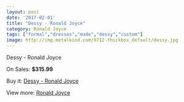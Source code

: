 ```yaml
---
layout: post
date: '2017-02-01'
title: "Dessy - Ronald Joyce"
category: Ronald Joyce
tags: ["formal","dresses","made","dessy","custom"]
image: http://img.metalkind.com/9712-thickbox_default/dessy.jpg
---
```

Dessy - Ronald Joyce

On Sales: **$315.99**
<a href="https://www.metalkind.com/en/ronald-joyce/4263-dessy.html"><amp-img layout="responsive" width="600" height="600" src="//img.metalkind.com/9712-thickbox_default/dessy.jpg" alt="Dessy - Ronald Joyce 0" /></a>
<a href="https://www.metalkind.com/en/ronald-joyce/4263-dessy.html"><amp-img layout="responsive" width="600" height="600" src="//img.metalkind.com/9713-thickbox_default/dessy.jpg" alt="Dessy - Ronald Joyce 1" /></a>

Buy it: [Dessy - Ronald Joyce](https://www.metalkind.com/en/ronald-joyce/4263-dessy.html "Dessy - Ronald Joyce")

View more: [Ronald Joyce](https://www.metalkind.com/en/110-ronald-joyce "Ronald Joyce")